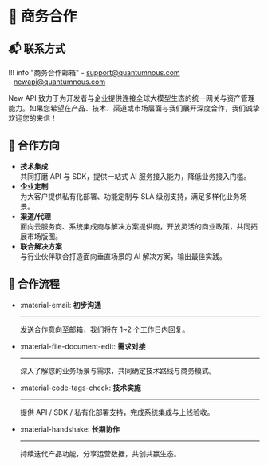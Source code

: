 # 🤝 商务合作

## 📬 联系方式

!!! info "商务合作邮箱"
    - [support@quantumnous.com](mailto:support@quantumnous.com)  
    - [newapi@quantumnous.com](mailto:newapi@quantumnous.com)

New API 致力于为开发者与企业提供连接全球大模型生态的统一网关与资产管理能力。如果您希望在产品、技术、渠道或市场层面与我们展开深度合作，我们诚挚欢迎您的来信！

## 💼 合作方向

- **技术集成**  
  共同打磨 API 与 SDK，提供一站式 AI 服务接入能力，降低业务接入门槛。
- **企业定制**  
  为大客户提供私有化部署、功能定制与 SLA 级别支持，满足多样化业务场景。
- **渠道/代理**  
  面向云服务商、系统集成商与解决方案提供商，开放灵活的商业政策，共同拓展市场版图。
- **联合解决方案**  
  与行业伙伴联合打造面向垂直场景的 AI 解决方案，输出最佳实践。

## 🔄 合作流程

<div class="grid cards" markdown>

-   :material-email: __初步沟通__

    ---
    发送合作意向至邮箱，我们将在 1~2 个工作日内回复。

-   :material-file-document-edit: __需求对接__

    ---
    深入了解您的业务场景与需求，共同确定技术路线与商务模式。

-   :material-code-tags-check: __技术实施__

    ---
    提供 API / SDK / 私有化部署支持，完成系统集成与上线验收。

-   :material-handshake: __长期协作__

    ---
    持续迭代产品功能，分享运营数据，共创共赢生态。

</div>
